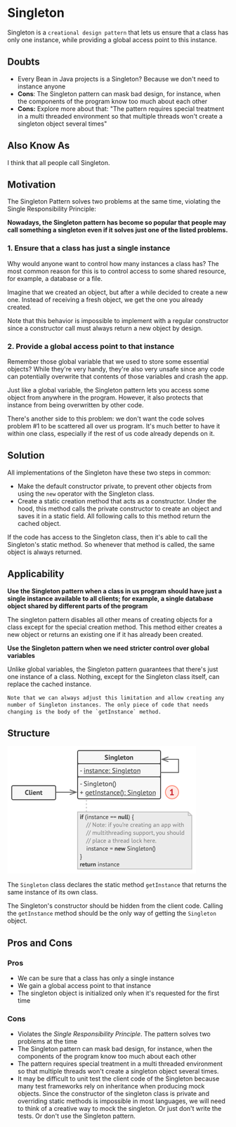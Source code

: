 # Singleton

Singleton is a `creational design pattern` that lets us ensure that a
class has only one instance, while providing a global access point to
this instance.

## Doubts

* Every Bean in Java projects is a Singleton? Because we don't need to
  instance anyone
* **Cons**: The Singleton pattern can mask bad design, for instance, when the
  components of the program know too much about each other
* **Cons:** Explore more about that: "The pattern requires special
  treatment in a multi threaded environment
  so that multiple threads won't create a singleton object several
  times"

## Also Know As

I think that all people call Singleton.

## Motivation

The Singleton Pattern solves two problems at the same time, violating
the Single Responsibility Principle:

**Nowadays, the Singleton pattern has become so popular that people may
call something a singleton even if it solves just one of the listed
problems.**

### 1. Ensure that a class has just a single instance

Why would anyone want to control how many instances a class has? The
most common reason for this is to control access to some shared
resource, for example, a database or a file.

Imagine that we created an object, but after a while decided to create a
new one. Instead of receiving a fresh object, we get the one you already
created.

Note that this behavior is impossible to implement with a regular
constructor since a constructor call must always return a new object by
design.

### 2. Provide a global access point to that instance

Remember those global variable that we used to store some essential
objects? While they're very handy, they're also very unsafe since any
code can potentially overwrite that contents of those variables and
crash the app.

Just like a global variable, the Singleton pattern lets you access some
object from anywhere in the program. However, it also protects that
instance from being overwritten by other code.

There's another side to this problem: we don't want the code solves
problem #1 to be scattered all over us program. It's much better to have
it within one class, especially if the rest of us code already depends
on it.

## Solution

All implementations of the Singleton have these two steps in common:

* Make the default constructor private, to prevent other objects from
  using the `new` operator with the Singleton class.
* Create a static creation method that acts as a constructor. Under the
  hood, this method calls the private constructor to create an object
  and saves it in a static field. All following calls to this method
  return the cached object.

If the code has access to the Singleton class, then it's able to call
the Singleton's static method. So whenever that method is called, the
same object is always returned.

## Applicability

**Use the Singleton pattern when a class in us program should have just
a single instance available to all clients; for example, a single
database object shared by different parts of the program**

The singleton pattern disables all other means of creating objects for a
class except for the special creation method. This method either creates
a new object or returns an existing one if it has already been created.

**Use the Singleton pattern when we need stricter control over global
variables**

Unlike global variables, the Singleton pattern guarantees that there's
just one instance of a class. Nothing, except for the Singleton class
itself, can replace the cached instance.

```
Note that we can always adjust this limitation and allow creating any
number of Singleton instances. The only piece of code that needs
changing is the body of the `getInstance` method.
```

## Structure

![Structure](./imgs/structure.png "Structure")

The `Singleton` class declares the static method `getInstance` that
returns the same instance of its own class.

The Singleton's constructor should be hidden from the client code.
Calling the `getInstance` method should be the only way of getting the
`Singleton` object.

## Pros and Cons

### Pros

* We can be sure that a class has only a single instance
* We gain a global access point to that instance
* The singleton object is initialized only when it's requested for the
  first time

### Cons

* Violates the *Single Responsibility Principle*. The pattern solves
  two problems at the time
* The Singleton pattern can mask bad design, for instance, when the
  components of the program know too much about each other
* The pattern requires special treatment in a multi threaded environment
  so that multiple threads won't create a singleton object several
  times.
* It may be difficult to unit test the client code of the Singleton
  because many test frameworks rely on inheritance when producing mock
  objects. Since the constructor of the singleton class is private and
  overriding static methods is impossible in most languages, we will
  need to think of a creative way to mock the singleton. Or just don't
  write the tests. Or don't use the Singleton pattern.
